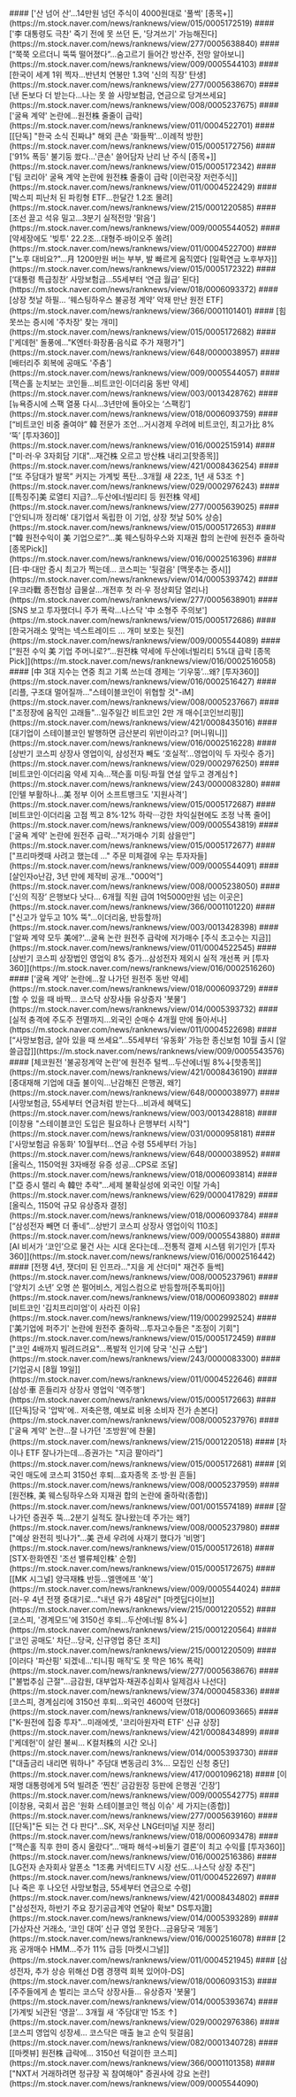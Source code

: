 <head><meta charset="utf-8"><title>Vers : 20250819_2000 </title></head>
#### ['산 넘어 산'…14만원 넘던 주식이 4000원대로 '풀썩' [종목+]](https://m.stock.naver.com/news/ranknews/view/015/0005172519)
#### ['李 대통령도 극찬' 죽기 전에 못 쓰던 돈, '당겨쓰기' 가능해진다](https://m.stock.naver.com/news/ranknews/view/277/0005638840)
#### [“쭉쭉 오르더니 뚝뚝 떨어졌다”…숨고르기 들어간 방산주, 전망 알아보니](https://m.stock.naver.com/news/ranknews/view/009/0005544103)
#### [한국이 세계 1위 찍자…반년치 연봉만 1.3억 '신의 직장' 탄생](https://m.stock.naver.com/news/ranknews/view/277/0005638670)
#### [낸 돈보다 더 받는다…나는 못 쓸 사망보험금, 연금으로 당겨쓰세요](https://m.stock.naver.com/news/ranknews/view/008/0005237675)
#### ['굴욕 계약' 논란에…원전株 줄줄이 급락](https://m.stock.naver.com/news/ranknews/view/011/0004522701)
#### [[단독] "한국 소식 진짜냐" 해외 큰손 '화들짝'…이례적 방한](https://m.stock.naver.com/news/ranknews/view/015/0005172756)
#### ['91% 폭등' 불기둥 쐈다…'큰손' 쓸어담자 난리 난 주식 [종목+]](https://m.stock.naver.com/news/ranknews/view/015/0005172342)
#### ['팀 코리아' 굴욕 계약 논란에 원전株 줄줄이 급락 [이런국장 저런주식]](https://m.stock.naver.com/news/ranknews/view/011/0004522429)
#### [박스피 피난처 된 파킹형 ETF...한달간 1.2조 몰려](https://m.stock.naver.com/news/ranknews/view/215/0001220585)
#### [조선 끌고 석유 밀고…3분기 실적전망 '맑음'](https://m.stock.naver.com/news/ranknews/view/009/0005544052)
#### [약세장에도 '빚투' 22.2조…대형주·바이오주 쏠려](https://m.stock.naver.com/news/ranknews/view/011/0004522700)
#### ["노후 대비요?"…月 1200만원 버는 부부, 발 빠르게 움직였다 [일확연금 노후부자]](https://m.stock.naver.com/news/ranknews/view/015/0005172322)
#### [‘대통령 특급칭찬’ 사망보험금…55세부터 ‘연금 월급’ 된다](https://m.stock.naver.com/news/ranknews/view/018/0006093372)
#### [상장 첫날 하필… ‘웨스팅하우스 불공정 계약’ 악재 만난 원전 ETF](https://m.stock.naver.com/news/ranknews/view/366/0001101401)
#### [힘 못쓰는 증시에 '주차장' 찾는 개미](https://m.stock.naver.com/news/ranknews/view/015/0005172682)
#### ['케데헌' 돌풍에…"K엔터·화장품·음식료 주가 재평가"](https://m.stock.naver.com/news/ranknews/view/648/0000038957)
#### [배터리주 회복에 공매도 '주춤'](https://m.stock.naver.com/news/ranknews/view/009/0005544057)
#### [잭슨홀 눈치보는 코인들…비트코인·이더리움 동반 약세](https://m.stock.naver.com/news/ranknews/view/003/0013428762)
#### [뉴욕증시에 스팩 열풍 다시…3년만에 돌아오는 ‘스팩킹’](https://m.stock.naver.com/news/ranknews/view/018/0006093759)
#### [“비트코인 비중 줄여야” 韓 전문가 조언…거시경제 우려에 비트코인, 최고가比 8% ‘뚝’ [투자360]](https://m.stock.naver.com/news/ranknews/view/016/0002515914)
#### ["미·러·우 3자회담 기대"…재건株 오르고 방산株 내리고[핫종목]](https://m.stock.naver.com/news/ranknews/view/421/0008436254)
#### [“또 주담대가 발목” 커지는 가계빚 폭탄…3개월 새 22조, 1년 새 53조 ↑](https://m.stock.naver.com/news/ranknews/view/029/0002976243)
#### [[특징주]美 로열티 지급?…두산에너빌리티 등 원전株 약세](https://m.stock.naver.com/news/ranknews/view/277/0005639025)
#### ['안되니까 정리해' 대기업서 독립한 이 기업, 상장 첫날 50% 상승](https://m.stock.naver.com/news/ranknews/view/015/0005172653)
#### [“韓 원전수익이 美 기업으로?”…美 웨스팅하우스와 지재권 합의 논란에 원전주 줄하락[종목Pick]](https://m.stock.naver.com/news/ranknews/view/016/0002516396)
#### [日·中·대만 증시 최고가 찍는데… 코스피는 '뒷걸음' [맥못추는 증시]](https://m.stock.naver.com/news/ranknews/view/014/0005393742)
#### [우크라戰 종전협상 급물살…개전후 첫 러·우 정상회담 열리나](https://m.stock.naver.com/news/ranknews/view/277/0005638901)
#### [SNS 보고 투자했더니 주가 폭락…나스닥 '中 소형주 주의보'](https://m.stock.naver.com/news/ranknews/view/015/0005172686)
#### [한국거래소 맞먹는 넥스트레이드 … 개미 보호는 뒷전](https://m.stock.naver.com/news/ranknews/view/009/0005544089)
#### [“원전 수익 美 기업 주머니로?”…원전株 약세에 두산에너빌리티 5%대 급락 [종목Pick]](https://m.stock.naver.com/news/ranknews/view/016/0002516058)
#### [中 3대 지수는 연중 최고 기록 쓰는데 경제는 ‘기우뚱’…왜? [투자360]](https://m.stock.naver.com/news/ranknews/view/016/0002516427)
#### [리플, 구조대 멀어질까…"스테이블코인이 위협할 것"-iM](https://m.stock.naver.com/news/ranknews/view/008/0005237667)
#### ["조정장에 움직인 고래들"…일주일간 비트코인 2만 개 매수[코인브리핑]](https://m.stock.naver.com/news/ranknews/view/421/0008435016)
#### [대기업이 스테이블코인 발행하면 금산분리 위반이라고? [머니뭐니]](https://m.stock.naver.com/news/ranknews/view/016/0002516228)
#### [상반기 코스피 상장사 영업이익, 삼성전자 빼도 ‘호실적’…영업이익 두 자릿수 증가](https://m.stock.naver.com/news/ranknews/view/029/0002976250)
#### [비트코인·이더리움 약세 지속…잭슨홀 미팅·파월 연설 앞두고 경계심↑](https://m.stock.naver.com/news/ranknews/view/243/0000083280)
#### [인텔 부활하나…美 정부 이어 소프트뱅크도 '지원사격'](https://m.stock.naver.com/news/ranknews/view/015/0005172687)
#### [비트코인·이더리움 고점 찍고 8%·12% 하락···강한 차익실현에도 조정 낙폭 줄어](https://m.stock.naver.com/news/ranknews/view/009/0005543819)
#### ['굴욕 계약' 논란에 원전주 급락…"저가매수 기회 삼을만"](https://m.stock.naver.com/news/ranknews/view/015/0005172677)
#### ["프리마켓때 사려고 했는데 …" 주문 미체결에 우는 투자자들](https://m.stock.naver.com/news/ranknews/view/009/0005544091)
#### [살인자o난감, 3년 만에 제작비 공개…"000억"](https://m.stock.naver.com/news/ranknews/view/008/0005238050)
#### [‘신의 직장’ 은행보다 낫다… 6개월 직원 급여 1억5000만원 넘는 이곳은](https://m.stock.naver.com/news/ranknews/view/366/0001101220)
#### ["신고가 앞두고 10% 뚝"…이더리움, 반등할까](https://m.stock.naver.com/news/ranknews/view/003/0013428398)
#### ['알짜 계약 모두 美에?'…굴욕 논란 원전주 급락에 저가매수 [주식 초고수는 지금]](https://m.stock.naver.com/news/ranknews/view/011/0004522545)
#### [상반기 코스피 상장법인 영업익 8% 증가…삼성전자 제외시 실적 개선폭 커 [투자360]](https://m.stock.naver.com/news/ranknews/view/016/0002516260)
#### [‘굴욕 계약’ 논란에…잘 나가던 원전주 동반 약세](https://m.stock.naver.com/news/ranknews/view/018/0006093729)
#### [할 수 있을 때 바짝… 코스닥 상장사들 유상증자 '봇물'](https://m.stock.naver.com/news/ranknews/view/014/0005393732)
#### [실적 충격에 주도주 전멸까지…외국인 순매수 4개월 만에 돌아서나](https://m.stock.naver.com/news/ranknews/view/011/0004522698)
#### [“사망보험금, 살아 있을 때 쓰세요”…55세부터 ‘유동화’ 가능한 종신보험 10월 출시 [알쓸금잡]](https://m.stock.naver.com/news/ranknews/view/009/0005543576)
#### [체코원전 '불공정계약 논란'에 원전주 털썩…두산에너빌 8%↓[핫종목]](https://m.stock.naver.com/news/ranknews/view/421/0008436190)
#### [중대재해 기업에 대출 불이익…난감해진 은행권, 왜?](https://m.stock.naver.com/news/ranknews/view/648/0000038977)
#### [사망보험금, 55세부터 연금처럼 받는다…비과세 혜택도](https://m.stock.naver.com/news/ranknews/view/003/0013428818)
#### [이창용 "스테이블코인 도입은 필요하나 은행부터 시작"](https://m.stock.naver.com/news/ranknews/view/031/0000958181)
#### ['사망보험금 유동화' 10월부터…연금 수령 55세부터 가능](https://m.stock.naver.com/news/ranknews/view/648/0000038952)
#### [올릭스, 1150억원 3자배정 유증 성공…CPS로 조달](https://m.stock.naver.com/news/ranknews/view/018/0006093814)
#### ["亞 증시 랠리 속 韓만 추락"…세제 불확실성에 외국인 이탈 가속](https://m.stock.naver.com/news/ranknews/view/629/0000417829)
#### [올릭스, 1150억 규모 유상증자 결정](https://m.stock.naver.com/news/ranknews/view/018/0006093784)
#### [“삼성전자 빼면 더 좋네”…상반기 코스피 상장사 영업이익 110조](https://m.stock.naver.com/news/ranknews/view/009/0005543880)
#### [AI 비서가 ‘코인’으로 물건 사는 시대 온다는데…전통적 결제 시스템 위기인가 [투자360]](https://m.stock.naver.com/news/ranknews/view/016/0002516442)
<head><meta charset="utf-8"><title>Vers : 20250819_2000 </title></head>
#### [전쟁 4년, 잿더미 된 인프라…"지을 게 산더미" 재건주 들썩](https://m.stock.naver.com/news/ranknews/view/008/0005237961)
#### [‘양치기 소년’ 오명 쓴 펄어비스, 게임스컴으로 반등할까[주톡피아]](https://m.stock.naver.com/news/ranknews/view/018/0006093802)
#### [비트코인 '김치프리미엄'이 사라진 이유](https://m.stock.naver.com/news/ranknews/view/119/0002992524)
#### ['美기업에 퍼주기' 논란에 원전주 줄하락…투자고수들은 "조정이 기회"](https://m.stock.naver.com/news/ranknews/view/015/0005172459)
#### ["코인 4배까지 빌려드려요"...폭발적 인기에 당국 '신규 스탑'](https://m.stock.naver.com/news/ranknews/view/243/0000083300)
#### [기업공시 [8월 19일]](https://m.stock.naver.com/news/ranknews/view/011/0004522646)
#### [삼성·車 흔들리자 상장사 영업익 '역주행'](https://m.stock.naver.com/news/ranknews/view/015/0005172663)
#### [[단독]당국 '압박'에.. 저축은행, 예보료 비용 소비자 전가 손본다](https://m.stock.naver.com/news/ranknews/view/008/0005237976)
#### ['굴욕 계약' 논란…잘 나가던 '조방원'에 찬물](https://m.stock.naver.com/news/ranknews/view/215/0001220518)
#### [차이나 ETF 잘나가는데…증권가는 "지금 팔아라"](https://m.stock.naver.com/news/ranknews/view/015/0005172681)
#### [외국인 매도에 코스피 3150선 후퇴…효자종목 조·방·원 흔들](https://m.stock.naver.com/news/ranknews/view/008/0005237959)
#### [원전株, 美 웨스팅하우스와 지재권 합의 논란에 줄하락(종합)](https://m.stock.naver.com/news/ranknews/view/001/0015574189)
#### [잘나가던 증권주 뚝…2분기 실적도 잘나왔는데 주가는 왜?](https://m.stock.naver.com/news/ranknews/view/008/0005237980)
#### ["예상 완전히 빗나가"…美 관세 우려에 사재기 했다가 '비명'](https://m.stock.naver.com/news/ranknews/view/015/0005172618)
#### [STX·한화엔진 '조선 밸류체인株' 순항](https://m.stock.naver.com/news/ranknews/view/015/0005172675)
#### [[MK 시그널] 양극재株 반등…엘앤에프 '쑥'](https://m.stock.naver.com/news/ranknews/view/009/0005544024)
#### [러-우 4년 전쟁 중대기로…"내년 유가 48달러" [마켓딥다이브]](https://m.stock.naver.com/news/ranknews/view/215/0001220552)
#### [코스피, '경계모드'에 3150선 후퇴…두산에너빌 8%↓](https://m.stock.naver.com/news/ranknews/view/215/0001220564)
#### ['코인 공매도' 차단…당국, 신규영업 중단 조치](https://m.stock.naver.com/news/ranknews/view/215/0001220509)
#### [이러다 '파산핑' 되겠네…'티니핑 매직'도 못 막은 16% 폭락](https://m.stock.naver.com/news/ranknews/view/277/0005638676)
#### ["불법추심 근절"…금감원, 대부업자·채권추심회사 일제검사 나선다](https://m.stock.naver.com/news/ranknews/view/374/0000458336)
#### [코스피, 경계심리에 3150선 후퇴…외국인 4600억 던졌다](https://m.stock.naver.com/news/ranknews/view/018/0006093665)
#### ["K-원전에 집중 투자"…미래에셋, '코리아원자력 ETF' 신규 상장](https://m.stock.naver.com/news/ranknews/view/421/0008434899)
#### ['케데헌'이 살린 불씨… K컬처株의 시간 오나](https://m.stock.naver.com/news/ranknews/view/014/0005393730)
#### ["대출금리 내리면 뭐하나" 주담대 변동금리 3%… 모집인 신청 중단](https://m.stock.naver.com/news/ranknews/view/417/0001096218)
#### [이재명 대통령에게 5억 빌려준 ‘찐친’ 금감원장 등판에 은행권 ‘긴장’](https://m.stock.naver.com/news/ranknews/view/009/0005542775)
#### [이창용, 국회서 꼽은 '원화 스테이블코인 핵심 이슈' 세 가지는(종합)](https://m.stock.naver.com/news/ranknews/view/277/0005639160)
#### [[단독]"돈 되는 건 다 판다"…SK, 저우산 LNG터미널 지분 정리](https://m.stock.naver.com/news/ranknews/view/018/0006093478)
#### [“잭슨홀 직후 한미 증시 올랐다”…‘매파 해석→비둘기 결론’이 최고 수익률 [투자360]](https://m.stock.naver.com/news/ranknews/view/016/0002516386)
#### [LG전자 손자회사 알폰소 "1조弗 커넥티드TV 시장 선도…나스닥 상장 추진"](https://m.stock.naver.com/news/ranknews/view/011/0004522697)
#### [나 죽은 후 나오던 사망보험금, 55세부터 연금으로 수령](https://m.stock.naver.com/news/ranknews/view/421/0008434802)
#### ["삼성전자, 하반기 주요 장기공급계약 연달아 확보" DS투자證](https://m.stock.naver.com/news/ranknews/view/014/0005393289)
#### [가상자산 거래소, ‘코인 대여’ 신규 영업 못한다…금융당국 ‘제동’](https://m.stock.naver.com/news/ranknews/view/016/0002516078)
#### [2兆 공개매수 HMM…주가 11% 급등 [마켓시그널]](https://m.stock.naver.com/news/ranknews/view/011/0004521945)
#### [삼성전자, 추가 상승 위해선 D램 경쟁력 회복 있어야-DS](https://m.stock.naver.com/news/ranknews/view/018/0006093153)
#### [주주들에게 손 벌리는 코스닥 상장사들... 유상증자 '봇물'](https://m.stock.naver.com/news/ranknews/view/014/0005393674)
#### [가계빚 뇌관된 ‘영끌’… 3개월 새 ‘주담대’만 15조 ↑](https://m.stock.naver.com/news/ranknews/view/029/0002976386)
#### [코스피 영업익 성장세… 코스닥은 매출 늘고 순익 뒷걸음](https://m.stock.naver.com/news/ranknews/view/082/0001340728)
#### [[마켓뷰] 원전株 급락에… 3150선 턱걸이한 코스피](https://m.stock.naver.com/news/ranknews/view/366/0001101358)
#### ["NXT서 거래하려면 정규장 꼭 참여해야" 증권사에 강요 논란](https://m.stock.naver.com/news/ranknews/view/009/0005544090)
